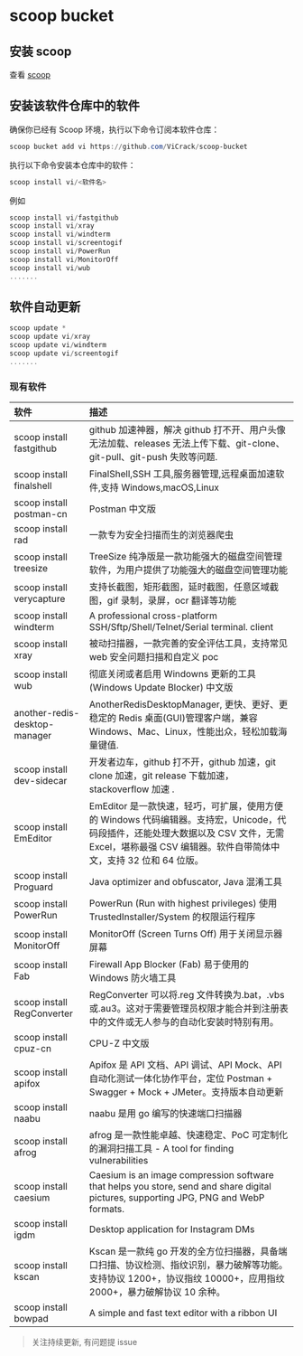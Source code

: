 # scoop bucket

## 安装 scoop

查看 [scoop](https://github.com/ScoopInstaller/Scoop)

## 安装该软件仓库中的软件

确保你已经有 Scoop 环境，执行以下命令订阅本软件仓库：

```powershell
scoop bucket add vi https://github.com/ViCrack/scoop-bucket
```

执行以下命令安装本仓库中的软件：

```powershell
scoop install vi/<软件名>
```

例如

```powershell
scoop install vi/fastgithub
scoop install vi/xray
scoop install vi/windterm
scoop install vi/screentogif
scoop install vi/PowerRun
scoop install vi/MonitorOff
scoop install vi/wub
.......
```

## 软件自动更新

```powershell
scoop update *
scoop update vi/xray
scoop update vi/windterm
scoop update vi/screentogif
.......
```

### 现有软件

| 软件                          | 描述                                                                                                                                                                                                  |
| :---------------------------- | :---------------------------------------------------------------------------------------------------------------------------------------------------------------------------------------------------- |
| scoop install fastgithub      | github 加速神器，解决 github 打不开、用户头像无法加载、releases 无法上传下载、git-clone、git-pull、git-push 失败等问题.                                                                               |
| scoop install finalshell      | FinalShell,SSH 工具,服务器管理,远程桌面加速软件,支持 Windows,macOS,Linux                                                                                                                              |
| scoop install postman-cn      | Postman 中文版                                                                                                                                                                                        |
| scoop install rad             | 一款专为安全扫描而生的浏览器爬虫                                                                                                                                                                      |
| scoop install treesize        | TreeSize 纯净版是一款功能强大的磁盘空间管理软件，为用户提供了功能强大的磁盘空间管理功能                                                                                                               |
| scoop install verycapture     | 支持长截图，矩形截图，延时截图，任意区域截图，gif 录制，录屏，ocr 翻译等功能                                                                                                                          |
| scoop install windterm        | A professional cross-platform SSH/Sftp/Shell/Telnet/Serial terminal. client                                                                                                                           |
| scoop install xray            | 被动扫描器，一款完善的安全评估工具，支持常见 web 安全问题扫描和自定义 poc                                                                                                                             |
| scoop install wub             | 彻底关闭或者启用 Windowns 更新的工具(Windows Update Blocker) 中文版                                                                                                                                   |
| another-redis-desktop-manager | AnotherRedisDesktopManager, 更快、更好、更稳定的 Redis 桌面(GUI)管理客户端，兼容 Windows、Mac、Linux，性能出众，轻松加载海量键值.                                                                     |
| scoop install dev-sidecar     | 开发者边车，github 打不开，github 加速，git clone 加速，git release 下载加速，stackoverflow 加速 .                                                                                                    |
| scoop install EmEditor        | EmEditor 是一款快速，轻巧，可扩展，使用方便的 Windows 代码编辑器。支持宏，Unicode，代码段插件，还能处理大数据以及 CSV 文件，无需 Excel，堪称最强 CSV 编辑器。软件自带简体中文，支持 32 位和 64 位版。 |
| scoop install Proguard        | Java optimizer and obfuscator, Java 混淆工具                                                                                                                                                          |
| scoop install PowerRun        | PowerRun (Run with highest privileges) 使用 TrustedInstaller/System 的权限运行程序                                                                                                                    |
| scoop install MonitorOff      | MonitorOff (Screen Turns Off) 用于关闭显示器屏幕                                                                                                                                                      |
| scoop install Fab             | Firewall App Blocker (Fab) 易于使用的 Windows 防火墙工具                                                                                                                                              |
| scoop install RegConverter    | RegConverter 可以将.reg 文件转换为.bat，.vbs 或.au3。这对于需要管理员权限才能合并到注册表中的文件或无人参与的自动化安装时特别有用。                                                                   |
| scoop install cpuz-cn         | CPU-Z 中文版                                                                                                                                                                                          |
| scoop install apifox          | Apifox 是 API 文档、API 调试、API Mock、API 自动化测试一体化协作平台，定位 Postman + Swagger + Mock + JMeter。支持版本自动更新                                                                        |
| scoop install naabu           | naabu 是用 go 编写的快速端口扫描器                                                                                                                                                                    |
| scoop install afrog           | afrog 是一款性能卓越、快速稳定、PoC 可定制化的漏洞扫描工具 - A tool for finding vulnerabilities                                                                                                       |
| scoop install caesium         | Caesium is an image compression software that helps you store, send and share digital pictures, supporting JPG, PNG and WebP formats.                                                                 |
| scoop install igdm            | Desktop application for Instagram DMs                                                                                                                                                                 |
| scoop install kscan           | Kscan 是一款纯 go 开发的全方位扫描器，具备端口扫描、协议检测、指纹识别，暴力破解等功能。支持协议 1200+，协议指纹 10000+，应用指纹 2000+，暴力破解协议 10 余种。                                       |
| scoop install bowpad          | A simple and fast text editor with a ribbon UI                                                                                                                                                        |

> 关注持续更新, 有问题提 issue
